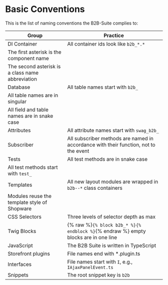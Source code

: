 # Basic Conventions

This is the list of naming conventions the B2B-Suite complies to:

| Group                                                                                              | Practice                                                                            |
|----------------------------------------------------------------------------------------------------|-------------------------------------------------------------------------------------|
| DI Container                                                                                       | All container ids look like `b2b_*.*`                                               |
| The first asterisk is the component name                                                            |                                                                                     |
| The second asterisk is a class name abbreviation                                                   |                                                                                     |
| Database                                                                                           | All table names start with `b2b_`                                                   |
| All table names are in singular                                                                |                                                                                     |
| All field and table names are in snake case                                                         |                                                                                     |
| Attributes                                                                                         | All attribute names start with `swag_b2b_`                                          |
| Subscriber                                                                                         | All subscriber methods are named in accordance with their function, not to the event  |
| Tests                                                                                              | All test methods are in snake case                                                  |
| All test methods start with `test_`                                                                |                                                                                     |
| Templates                                                                                          | All new layout modules are wrapped in `b2b--*` class containers                     |
| Modules reuse the template style of Shopware                                                       |                                                                                     |
| CSS Selectors                                                                                      | Three levels of selector depth as max                                                   |
| Twig Blocks                                                                                        | {% raw %}`{% block b2b_* %}{% endblock %}`{% endraw %} empty blocks are in one line |                                                                                     |
| JavaScript                                                                                         | The B2B Suite is written in TypeScript                                              |
| Storefront plugins                                                                                 | File names end with *.plugin.ts                                                     |
| Interfaces                                                                                         | File names start with `I`, e.g., `IAjaxPanelEvent.ts`                                |
| Snippets                                                                                           | The root snippet key is `b2b`                                                       |

